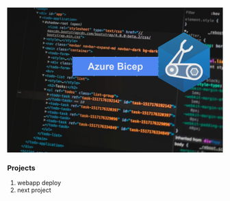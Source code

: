 ![](https://github.com/PSebesta/Azure-Bicep/blob/main/Images/azure%20bicep.png)

### Projects
1. webapp deploy
2. next project